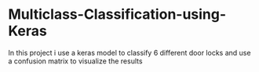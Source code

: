# Multiclass-Classification-using-Keras
In this project i use a keras model to classify 6 different door locks and use a confusion matrix to visualize the results
